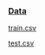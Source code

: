 ### [Data](https://www.kaggle.com/c/digit-recognizer/data)

[train.csv](https://storage.googleapis.com/kaggle-competitions-data/kaggle/3004/train.csv?GoogleAccessId=competitions-data@kaggle-161607.iam.gserviceaccount.com&Expires=1498782449&Signature=jWHbP%2FfH8Zu5ozP768gxhO4e69B85d68cGgnSW3hylAzfTXrU373diIXPdSbARdvQ0nSweadymCn%2BJ8mbmVJ2sreHqa1Q9mg2Ig%2FPiWHgWqjR6bMuOTjoFUM6vpVkVqCoJFzKBKd5mrB0BvPldEnW99c4u5qu8TvXm6G95eRpP6qxJfSDRxhXC2ElmwWDeoMjPkcMfG7QILSYEnmmiF1KTQk5wIOcfqvfCPjXWtZ9DTwl2%2F3TbjSr0VYmZ%2FR4Ty%2F3SibZow%2F%2BjAWBJ5QcgM8YsfVzgnZ3n08ur2MhBOHji5VY3RFrVOYERYe2f1QNOvjWUGMlSDFAfMjhB3%2Bh5tdaw%3D%3D)

[test.csv](https://storage.googleapis.com/kaggle-competitions-data/kaggle/3004/test.csv?GoogleAccessId=competitions-data@kaggle-161607.iam.gserviceaccount.com&Expires=1498782506&Signature=nai9hOup8%2BGtUsGwNIfVjiGs0BXIWSbS0GLBpkWtQPBizsAYgee5hEXJBcbQ%2Flm4jtCu0Zb7LZudXQYGdL%2FfxpnhBizpo%2FSH3SbpDAIeJtoHeOZNHIMsUKVWoKSCXDX10wEL85bqsUCgQP5kUo3e3y3k4xsQBE8PxN0ryuREksVR%2FLcTk%2BrXoI1iY%2BvXXRApv4Oxwu8TSIgOJWFcvAUIwBv6SCCe%2BgciqqFu%2BLpC10ZfYvOEQu97%2FmsNuGUE3sXSjM9LqdKDz4QuG977%2F3UUe9ixmtuqknj4%2FxQL%2F8QCQUV29VSTzJt9GOrPCSp0VcmStMddk%2Fxvocuhj1%2BR4OW6hw%3D%3D)
